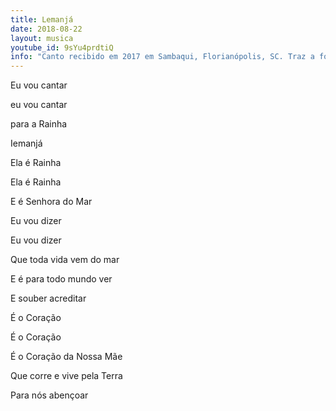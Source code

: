 ```yaml
---
title: Lemanjá
date: 2018-08-22
layout: musica
youtube_id: 9sYu4prdtiQ
info: "Canto recibido em 2017 em Sambaqui, Florianópolis, SC. Traz a força e o balanço do mar..."
---
```

Eu vou cantar 

eu vou cantar 

para a Rainha 

Iemanjá


Ela é Rainha 

Ela é Rainha

E é Senhora do Mar

Eu vou dizer 

Eu vou dizer 

Que toda vida vem do mar

E é para todo mundo ver 

E souber acreditar


É o Coração

É o Coração

É o Coração da Nossa Mãe

Que corre e vive pela Terra 

Para nós abençoar